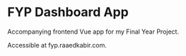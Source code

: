 # FYP Dashboard App

Accompanying frontend Vue app for my Final Year Project.

Accessible at fyp.raaedkabir.com.
